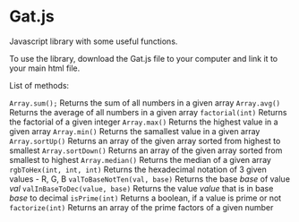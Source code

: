 # Gat.js
Javascript library with some useful functions.

To use the library, download the Gat.js file to your computer and link it to your main html file.

List of methods:

`Array.sum();`
Returns the sum of all numbers in a given array
`Array.avg()`
Returns the average of all numbers in a given array
`factorial(int)`
Returns the factorial of a given integer
`Array.max()`
Returns the highest value in a given array
`Array.min()`
Returns the samallest value in a given array
`Array.sortUp()`
Returns an array of the given array sorted from highest to smallest
`Array.sortDown()`
Returns an array of the given array sorted from smallest to highest
`Array.median()`
Returns the median of a given array
`rgbToHex(int, int, int)` 
Returns the hexadecimal notation of 3 given values - R, G, B
`valToBaseNotTen(val, base)`
Returns the base *base* of value *val* 
`valInBaseToDec(value, base)`
Returns the value *value* that is in base *base* to decimal
`isPrime(int)`
Returns a boolean, if a value is prime or not
`factorize(int)`
Returns an array of the prime factors of a given number
